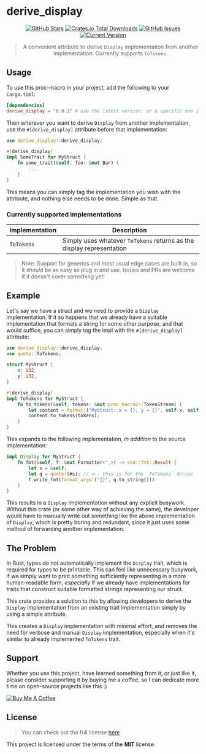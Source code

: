 derive_display
============
<div style="text-align: center;">

[![GitHub Stars](https://img.shields.io/github/stars/orgrinrt/derive_display.svg)](https://github.com/orgrinrt/derive_display/stargazers)
[![Crates.io Total Downloads](https://img.shields.io/crates/d/derive_display)](https://crates.io/crates/derive_display)
[![GitHub Issues](https://img.shields.io/github/issues/orgrinrt/derive_display.svg)](https://github.com/orgrinrt/derive_display/issues)
[![Current Version](https://img.shields.io/badge/version-0.0.2-red.svg)](https://github.com/orgrinrt/derive_display)

> A convenient attribute to derive `Display` implementation from another implementation. Currently supports `ToTokens`.

</div>

## Usage

To use this proc-macro in your project, add the following to your `Cargo.toml`:

```toml
[dependencies]
derive_display = "0.0.1" # use the latest version, or a specific one if needed
```

Then wherever you want to derive `Display` from another implementation, use the `#[derive_display]`
attribute before that implementation:

```rust
use derive_display::derive_display;

#[derive_display]
impl SomeTrait for MyStruct {
    fn some_trait(&self, foo: &mut Bar) {
        ...
    }
}
```

This means you can simply tag the implementation you wish with the attribute, and nothing else needs
to be done. Simple as that.

### Currently supported implementations

| Implementation | Description                                                           |
|----------------|-----------------------------------------------------------------------|
| `ToTokens`     | Simply uses whatever `ToTokens` returns as the display representation |

> Note: Support for generics and most usual edge cases are built in, so it *should* be as easy as plug in and use.
> Issues and PRs are welcome if it doesn't cover something yet!

## Example

Let's say we have a struct and we need to provide a `Display` implementation. If it so happens
that we already have a suitable implementation that formats a string for some other purpose, and that would suffice, you
can simply tag the impl with the `#[derive_display]` attribute:

```rust
use derive_display::derive_display;
use quote::ToTokens;

struct MyStruct {
    x: i32,
    y: i32,
}

#[derive_display]
impl ToTokens for MyStruct {
    fn to_tokens(&self, tokens: &mut proc_macro2::TokenStream) {
        let content = format!("MyStruct: x = {}, y = {}", self.x, self.y);
        content.to_tokens(tokens);
    }
}
```

This expands to the following implementation, *in addition* to the source implementation:

```rust
impl Display for MyStruct {
    fn fmt(&self, f: &mut Formatter<'_>) -> std::fmt::Result {
        let s = &self;
        let q = quote!(#s); // <-- this is for the `ToTokens` derive
        f.write_fmt(format_args!("{}", q.to_string()))
    }
}
```

This results in a `Display` implementation without any explicit busywork. Without this crate (or some other way of
achieving the same), the developer would have to manually write out something like the above implementation of
`Display`, which is pretty boring and redundant, since it just uses some method of forwarding another implementation.

## The Problem

In Rust, types do not automatically implement the `Display` trait, which is required for types to be printable. This
can feel like unnecessary busywork, if we simply want to print something sufficiently representing in a more
human-readable form, *especially* if we already have implementations for traits that construct suitable formatted
strings representing our struct.

This crate provides a solution to this by allowing developers to derive the `Display`
implementation from an existing trait implementation simply by using a simple attribute.

This creates a `Display` implementation with minimal effort, and removes the need for verbose and manual `Display`
implementation, especially when it's similar to already implemented `ToTokens` trait.

## Support

Whether you use this project, have learned something from it, or just like it, please consider supporting it by buying
me a coffee, so I can dedicate more time on open-source projects like this :)

<a href="https://buymeacoffee.com/orgrinrt" target="_blank"><img src="https://www.buymeacoffee.com/assets/img/custom_images/orange_img.png" alt="Buy Me A Coffee" style="height: auto !important;width: auto !important;" ></a>

## License

> You can check out the full license [here](https://github.com/orgrinrt/derive_display/blob/master/LICENSE)

This project is licensed under the terms of the **MIT** license.
